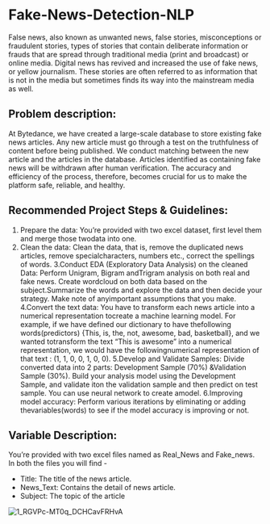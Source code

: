 # Fake-News-Detection-NLP
False news, also known as unwanted news, false stories, misconceptions or fraudulent stories, types of stories that contain deliberate information or frauds that are spread through traditional media (print and broadcast) or online media. Digital news has revived and increased the use of fake news, or yellow journalism. These stories are often referred to as information that is not in the media but sometimes finds its way into the mainstream media as well.

## Problem description:
At Bytedance, we have created a large-scale database to store existing fake news articles. Any new article must go through a test on the truthfulness of content before being published. We conduct matching between the new article and the articles in the database. Articles identified as containing fake news will be withdrawn after human verification. The accuracy and efficiency of the process, therefore, becomes crucial for us to make the platform safe, reliable, and healthy.

## Recommended Project Steps & Guidelines:
1. Prepare the data: You’re provided with two excel dataset, first level them and merge those twodata into one.
2. Clean the data: Clean the data, that is, remove the duplicated news articles, remove specialcharacters, numbers etc., correct the spellings of words.
3.Conduct EDA (Exploratory Data Analysis) on the cleaned Data: Perform Unigram, Bigram andTrigram analysis on both real and fake news. Create wordcloud on both data based on the subject.Summarize the words and explore the data and then decide your strategy. Make note of anyimportant assumptions that you make.
4.Convert the text data: You have to transform each news article into a numerical representation tocreate a machine learning model. For example, if we have defined our dictionary to have thefollowing words(predictors) {This, is, the, not, awesome, bad, basketball}, and we wanted totransform the text “This is awesome” into a numerical representation, we would have the followingnumerical representation of that text : (1, 1, 0, 0, 1, 0, 0).
5.Develop and Validate Samples: Divide converted data into 2 parts: Development Sample (70%) &Validation Sample (30%). Build your analysis model using the Development Sample, and validate iton the validation sample and then predict on test sample. You can use neural network to create amodel.
6.Improving model accuracy: Perform various iterations by eliminating or adding thevariables(words) to see if the model accuracy is improving or not.

## Variable Description:
You’re provided with two excel files named as Real_News and Fake_news. In both the files you will find -
* Title: The title of the news article.
* News_Text: Contains the detail of news article.
* Subject: The topic of the article

![1_RGVPc-MT0q_DCHCavFRHvA](https://user-images.githubusercontent.com/88396377/147363903-b776d906-ec18-44d9-bd00-7ed1af0fb659.jpeg)
